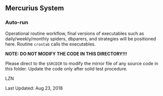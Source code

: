 ## Mercurius System
### Auto-run
Operational routine workflow, final versions of executables such as daily/weekly/monthly spiders, dbparers, and strategies will be positioned here. Routine `crontab` calls the executables.

**NOTE: DO NOT MODIFY THE CODE IN THIS DIRECTORY!!!**

Please direct to the `$SRCDIR` to modify the mirror file of any source code in this folder. Update the code only after solid test procedure.

LZN

Last Updated: Aug 23, 2018
